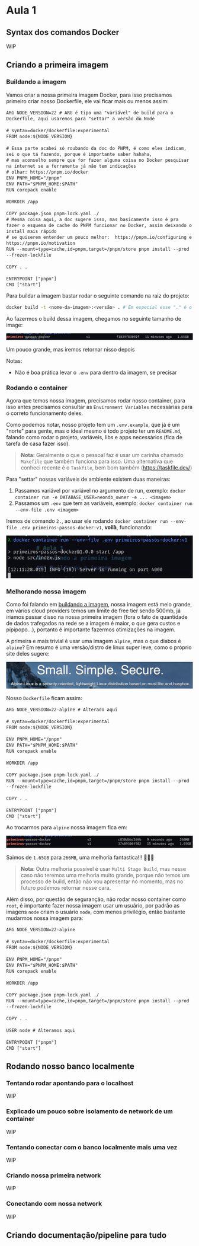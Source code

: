 # Aula 1

## Syntax dos comandos Docker

WIP

## Criando a primeira imagem

### Buildando a imagem

Vamos criar a nossa primeira imagem Docker, para isso precisamos primeiro criar nosso Dockerfile, ele vai ficar mais ou menos assim:

```Docker
ARG NODE_VERSION=22 # ARG é tipo uma "variável" de build para o Dockerfile, aqui usaremos para "settar" a versão do Node

# syntax=docker/dockerfile:experimental
FROM node:${NODE_VERSION}

# Essa parte acabei só roubando da doc do PNPM, é como eles indicam, sei o que tá fazendo, porque é importante saber hahaha,
# mas aconselho sempre que for fazer alguma coisa no Docker pesquisar na internet se a ferramenta já não tem indicações
# olhar: https://pnpm.io/docker
ENV PNPM_HOME="/pnpm"
ENV PATH="$PNPM_HOME:$PATH"
RUN corepack enable

WORKDIR /app

COPY package.json pnpm-lock.yaml ./
# Mesma coisa aqui, a doc sugere isso, mas basicamente isso é pra fazer o esquema de cache do PNPM funcionar no Docker, assim deixando o install mais rápido
# se quiserem entender um pouco melhor:  https://pnpm.io/configuring e https://pnpm.io/motivation
RUN --mount=type=cache,id=pnpm,target=/pnpm/store pnpm install --prod --frozen-lockfile

COPY . .

ENTRYPOINT ["pnpm"]
CMD ["start"]
```

Para buildar a imagem bastar rodar o seguinte comando na raiz do projeto:

```bash
docker build -t <nome-da-imagem>:<versão> . # Em especial esse "." é o caminho do Dockerfile, no nosso ele já se encontra onde a gente tá, então só usar "."
```

Ao fazermos o build dessa imagem, chegamos no seguinte tamanho de image:

![alt text](image.png)

Um pouco grande, mas iremos retornar nisso depois

Notas:

- Não é boa prática levar o `.env` para dentro da imagem, se precisar

### Rodando o container

Agora que temos nossa imagem, precisamos rodar nosso container, para isso antes precisamos consultar as `Environment Variables` necessárias para o correto funcionamento deles.

Como podemos notar, nosso projeto tem um `.env.example`, que já é um "norte" para gente, mas o ideal mesmo é todo projeto ter um `README.md`, falando como rodar o projeto, variáveis, libs e apps necessários (fica de tarefa de casa fazer isso).

> **Nota:** Geralmente o que o pessoal faz é usar um carinha chamado `Makefile` que também funciona para isso. Uma alternativa que conheci recente é o `Taskfile`, bem bom também (https://taskfile.dev/)

Para "settar" nossas variáveis de ambiente existem duas maneiras:

1. Passamos variável por variável no argumento de run, exemplo: `docker container run -e DATABASE_USER=neondb_owner -e ... <imagem>`
2. Passamos um `.env` que tem as variáveis, exemplo: `docker container run --env-file .env <imagem>`

Iremos de comando `2.`, ao usar ele rodando `docker container run --env-file .env primeiros-passos-docker:v1`, **voilà**, funcionando:

![alt text](image-1.png)

### Melhorando nossa imagem

Como foi falando em [buildando a imagem](#buildando-a-imagem), nossa imagem está meio grande, em vários cloud providers temos um limite de free tier sendo 500mb, já iriamos passar disso na nossa primeira imagem (fora o fato de quantidade de dados trafegados na rede se a imagem é maior, o que gera custos e pipipopo...), portanto é importante fazermos otimizações na imagem.

A primeira e mais trivial é usar uma imagem `alpine`, mas o que diabos é `alpine`? Em resumo é uma versão/distro de linux super leve, como o próprio site deles sugere:

![alt text](image-2.png)

Nosso `Dockerfile` ficam assim:

```Docker
ARG NODE_VERSION=22-alpine # Alterado aqui

# syntax=docker/dockerfile:experimental
FROM node:${NODE_VERSION}

ENV PNPM_HOME="/pnpm"
ENV PATH="$PNPM_HOME:$PATH"
RUN corepack enable

WORKDIR /app

COPY package.json pnpm-lock.yaml ./
RUN --mount=type=cache,id=pnpm,target=/pnpm/store pnpm install --prod --frozen-lockfile

COPY . .

ENTRYPOINT ["pnpm"]
CMD ["start"]
```

Ao trocarmos para `alpine` nossa imagem fica em:

![alt text](image-3.png)

Saimos de `1.65GB` para `266MB`, uma melhoria fantastica!!! 🎉🎉🎉

> **Nota**: Outra melhoria possível é usar `Multi Stage Build`, mas nesse caso não teremos uma melhoria muito grande, porque não temos um processo de build, então não vou apresentar no momento, mas no futuro podemos retornar nesse cara.

Além disso, por questão de seguranção, não rodar nosso container como `root`, é importante fazer nossa imagem usar um usuário, por padrão as imagens `node` criam o usuário `node`, com menos privilégio, então bastante mudarmos nossa imagem para:

```Docker
ARG NODE_VERSION=22-alpine

# syntax=docker/dockerfile:experimental
FROM node:${NODE_VERSION}

ENV PNPM_HOME="/pnpm"
ENV PATH="$PNPM_HOME:$PATH"
RUN corepack enable

WORKDIR /app

COPY package.json pnpm-lock.yaml ./
RUN --mount=type=cache,id=pnpm,target=/pnpm/store pnpm install --prod --frozen-lockfile

COPY . .

USER node # Alteramos aqui

ENTRYPOINT ["pnpm"]
CMD ["start"]
```

## Rodando nosso banco localmente

### Tentando rodar apontando para o localhost

WIP

### Explicado um pouco sobre isolamento de network de um container

WIP

### Tentando conectar com o banco localmente mais uma vez

WIP

### Criando nossa primeira network

WIP

### Conectando com nossa network

WIP

## Criando documentação/pipeline para tudo
